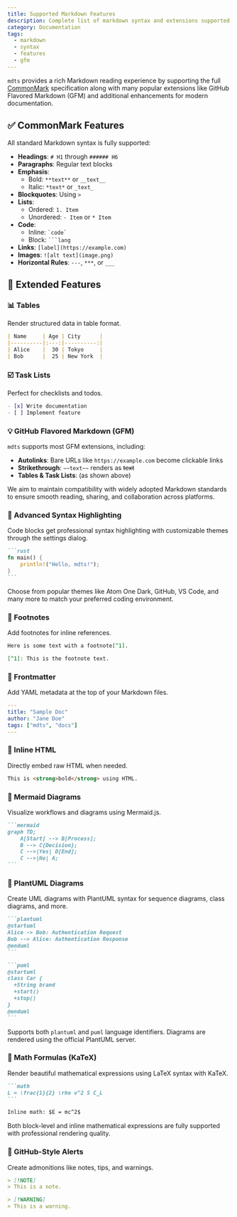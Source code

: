 ```yaml
---
title: Supported Markdown Features
description: Complete list of markdown syntax and extensions supported by mdts
category: Documentation
tags:
  - markdown
  - syntax
  - features
  - gfm
---
```


`mdts` provides a rich Markdown reading experience by supporting the full [CommonMark](https://commonmark.org/) specification along with many popular extensions like GitHub Flavored Markdown (GFM) and additional enhancements for modern documentation.

## ✅ CommonMark Features

All standard Markdown syntax is fully supported:

- **Headings**: `# H1` through `###### H6`
- **Paragraphs**: Regular text blocks
- **Emphasis**:  
  - Bold: `**text**` or `__text__`  
  - Italic: `*text*` or `_text_`
- **Blockquotes**: Using `> `
- **Lists**:  
  - Ordered: `1. Item`  
  - Unordered: `- Item` or `* Item`
- **Code**:  
  - Inline: `` `code` ``  
  - Block: <code>```lang</code>
- **Links**: `[label](https://example.com)`
- **Images**: `![alt text](image.png)`
- **Horizontal Rules**: `---`, `***`, or `___`

## 🚀 Extended Features

### 📊 Tables

Render structured data in table format.

```markdown
| Name     | Age | City      |
|----------|:---:|----------:|
| Alice    |  30 | Tokyo     |
| Bob      |  25 | New York  |
```

### ☑️ Task Lists

Perfect for checklists and todos.

```markdown
- [x] Write documentation
- [ ] Implement feature
```

### 💡 GitHub Flavored Markdown (GFM)

`mdts` supports most GFM extensions, including:

* **Autolinks**: Bare URLs like `https://example.com` become clickable links
* **Strikethrough**: `~~text~~` renders as ~~text~~
* **Tables & Task Lists**: (as shown above)

We aim to maintain compatibility with widely adopted Markdown standards to ensure smooth reading, sharing, and collaboration across platforms.

### 🎨 Advanced Syntax Highlighting
Code blocks get professional syntax highlighting with customizable themes through the settings dialog.

````markdown
```rust
fn main() {
    println!("Hello, mdts!");
}
```
````

Choose from popular themes like Atom One Dark, GitHub, VS Code, and many more to match your preferred coding environment.

### 🔗 Footnotes

Add footnotes for inline references.

```markdown
Here is some text with a footnote[^1].

[^1]: This is the footnote text.
```

### 📄 Frontmatter

Add YAML metadata at the top of your Markdown files.

```yaml
---
title: "Sample Doc"
author: "Jane Doe"
tags: ["mdts", "docs"]
---
```

### 🧱 Inline HTML

Directly embed raw HTML when needed.

```markdown
This is <strong>bold</strong> using HTML.
```

### 🧠 Mermaid Diagrams

Visualize workflows and diagrams using Mermaid.js.

````markdown
```mermaid
graph TD;
    A[Start] --> B[Process];
    B --> C{Decision};
    C -->|Yes| D[End];
    C -->|No| A;
```
````

### 🎯 PlantUML Diagrams

Create UML diagrams with PlantUML syntax for sequence diagrams, class diagrams, and more.

````markdown
```plantuml
@startuml
Alice -> Bob: Authentication Request
Bob --> Alice: Authentication Response
@enduml
```

```puml
@startuml
class Car {
  +String brand
  +start()
  +stop()
}
@enduml
```
````

Supports both `plantuml` and `puml` language identifiers. Diagrams are rendered using the official PlantUML server.

### 🧮 Math Formulas (KaTeX)

Render beautiful mathematical expressions using LaTeX syntax with KaTeX.

````markdown
```math
L = \frac{1}{2} \rho v^2 S C_L
```

Inline math: $E = mc^2$
````

Both block-level and inline mathematical expressions are fully supported with professional rendering quality.

### 📢 GitHub-Style Alerts

Create admonitions like notes, tips, and warnings.

```markdown
> [!NOTE]
> This is a note.

> [!WARNING]
> This is a warning.
```
